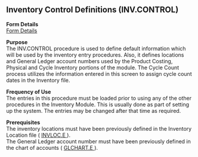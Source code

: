 ##  Inventory Control Definitions (INV.CONTROL)

<PageHeader />

**Form Details**  
[ Form Details ](../../../../../../rover/AP-OVERVIEW/AP-ENTRY/AP-E/AP-E-2/INV-CONTROL/INV-CONTROL-1)   

**Purpose**  
The INV.CONTROL procedure is used to define default information which will be
used by the inventory entry procedures. Also, it defines locations and General
Ledger account numbers used by the Product Costing, Physical and Cycle
Inventory portions of the module. The Cycle Count process utilizes the
information entered in this screen to assign cycle count dates in the
Inventory file.

**Frequency of Use**  
The entries in this procedure must be loaded prior to using any of the other
procedures in the Inventory Module. This is usually done as part of setting up
the system. The entries may be changed after that time as required.

**Prerequisites**  
The inventory locations must have been previously defined in the Inventory Location file ( [ INVLOC.E ](../../../../../../rover/AP-OVERVIEW/AP-ENTRY/AP-E/CHECKS-E/AP-CONTROL/INVLOC-E) ).   
The General Ledger account number must have been previously defined in the chart of accounts ( [ GLCHART.E ](../../../../../../rover/AP-OVERVIEW/AP-ENTRY/AP-E/CHECKS-E/AP-CONTROL/GLCHART-E) ). 

<badge text= "Version 8.10.57" vertical="middle" />

<PageFooter />